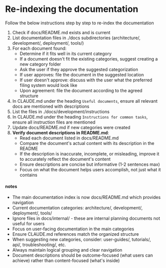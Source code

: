 # Re-indexing the documentation

Follow the below instructions step by step to re-index the documentation

1. Check if docs/README.md exists and is current
2. List documentation files in ./docs subdirectories (architecture/, development/, deployment/, tools/)
3. For each document found:
   - Determine if it fits well in its current category
   - If a document doesn't fit the existing categories, suggest creating a new category folder
   - Ask the user if they approve the suggested categorization
   - If user approves: file the document in the suggested location
   - If user doesn't approve: discuss with the user what the preferred filing system would look like
   - Upon agreement: file the document according to the agreed structure
4. In CLAUDE.md under the heading `Useful documents`, ensure all relevant docs are mentioned with descriptions
5. List the files in ./docs/development/instructions
6. In CLAUDE.md under the heading `Instructions for common tasks`, ensure all instruction files are mentioned
7. Update docs/README.md if new categories were created
8. **Verify document descriptions in README.md**:
   - Read each document listed in docs/README.md
   - Compare the document's actual content with its description in the README
   - If the description is inaccurate, incomplete, or misleading, improve it to accurately reflect the document's content
   - Ensure descriptions are concise but informative (1-2 sentences max)
   - Focus on what the document helps users accomplish, not just what it contains

#### notes

- The main documentation index is now docs/README.md which provides navigation
- Current documentation categories: architecture/, development/, deployment/, tools/
- Ignore files in docs/internal/ - these are internal planning documents not useful for users
- Focus on user-facing documentation in the main categories
- Ensure CLAUDE.md references match the organized structure
- When suggesting new categories, consider: user-guides/, tutorials/, api/, troubleshooting/, etc.
- Always maintain logical grouping and clear navigation
- Document descriptions should be outcome-focused (what users can achieve) rather than content-focused (what's inside)